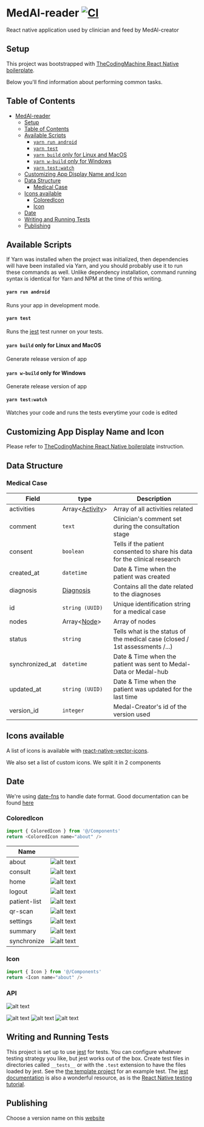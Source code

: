 # MedAl-reader [![CI](https://github.com/Wavemind/liwi-medal-reader/actions/workflows/node.js.yml/badge.svg?branch=develop)](https://github.com/Wavemind/liwi-medal-reader/actions/workflows/node.js.yml)

React native application used by clinician and feed by MedAl-creator

## Setup

This project was bootstrapped with [TheCodingMachine React Native boilerplate](https://github.com/thecodingmachine/react-native-boilerplate).

Below you'll find information about performing common tasks.

## Table of Contents

- [MedAl-reader](#medal-reader)
  - [Setup](#setup)
  - [Table of Contents](#table-of-contents)
  - [Available Scripts](#available-scripts)
      - [`yarn run android`](#yarn-run-android)
      - [`yarn test`](#yarn-test)
      - [`yarn build` only for Linux and MacOS](#yarn-build-only-for-linux-and-macos)
      - [`yarn w-build` only for Windows](#yarn-w-build-only-for-windows)
      - [`yarn test:watch`](#yarn-testwatch)
  - [Customizing App Display Name and Icon](#customizing-app-display-name-and-icon)
  - [Data Structure](#data-structure)
    - [Medical Case](#medical-case)
  - [Icons available](#icons-available)
    - [ColoredIcon](#coloredicon)
    - [Icon](#icon)
  - [Date](#date)
  - [Writing and Running Tests](#writing-and-running-tests)
  - [Publishing](#publishing)

## Available Scripts

If Yarn was installed when the project was initialized, then dependencies will have been installed via Yarn, and you should probably use it to run these commands as well. Unlike dependency installation, command running syntax is identical for Yarn and NPM at the time of this writing.

#### `yarn run android`

Runs your app in development mode.

#### `yarn test`

Runs the [jest](https://github.com/facebook/jest) test runner on your tests.

#### `yarn build` only for Linux and MacOS

Generate release version of app

#### `yarn w-build` only for Windows

Generate release version of app

#### `yarn test:watch`

Watches your code and runs the tests everytime your code is edited

## Customizing App Display Name and Icon

Please refer to [TheCodingMachine React Native boilerplate](https://github.com/thecodingmachine/react-native-boilerplate) instruction.

## Data Structure

### Medical Case

| Field           | type                         | Description                                                                  |
| --------------- | ---------------------------- | ---------------------------------------------------------------------------- |
| activities      | Array<[Activity](#activity)> | Array of all activities related                                              |
| comment         | `text`                       | Clinician's comment set during the consultation stage                        |
| consent         | `boolean`                    | Tells if the patient consented to share his data for the clinical research   |
| created_at      | `datetime`                   | Date & Time when the patient was created                                     |
| diagnosis       | [Diagnosis](#diagnosis)      | Contains all the date related to the diagnoses                               |
| id              | `string (UUID)`              | Unique identification string for a medical case                              |
| nodes           | Array<[Node](#node)>         | Array of nodes                                                               |
| status          | `string`                     | Tells what is the status of the medical case (closed / 1st assessments /...) |
| synchronized_at | `datetime`                   | Date & Time when the patient was sent to Medal-Data or Medal-hub             |
| updated_at      | `string (UUID)`              | Date & Time when the patient was updated for the last time                   |
| version_id      | `integer`                    | Medal-Creator's id of the version used                                       |

## Icons available

A list of icons is available with [react-native-vector-icons](https://github.com/oblador/react-native-vector-icons).

We also set a list of custom icons. We split it in 2 components

## Date

We're using [date-fns](https://github.com/date-fns/date-fns) to handle date format. Good documentation can be found [here](https://github.com/you-dont-need/You-Dont-Need-Momentjs)


### ColoredIcon

```javascript
import { ColoredIcon } from '@/Components'
return <ColoredIcon name="about" />
```

| Name         |                                                                                                                                                      |
| ------------ | :--------------------------------------------------------------------------------------------------------------------------------------------------: |
| about        |        ![alt text](https://github.com/Wavemind/liwi-medal-reader/blob/develop/documentations/images/colored/about_color.png?raw=true 'alert')        |
| consult      |      ![alt text](https://github.com/Wavemind/liwi-medal-reader/blob/develop/documentations/images/colored/consult_color.png?raw=true 'consult')      |
| home         |         ![alt text](https://github.com/Wavemind/liwi-medal-reader/blob/develop/documentations/images/colored/home_color.png?raw=true 'home')         |
| logout       |       ![alt text](https://github.com/Wavemind/liwi-medal-reader/blob/develop/documentations/images/colored/logout_color.png?raw=true 'logout')       |
| patient-list | ![alt text](https://github.com/Wavemind/liwi-medal-reader/blob/develop/documentations/images/colored/patient-list_color.png?raw=true 'patient-list') |
| qr-scan      |      ![alt text](https://github.com/Wavemind/liwi-medal-reader/blob/develop/documentations/images/colored/qr-scan_color.png?raw=true 'qr-scan')      |
| settings     |     ![alt text](https://github.com/Wavemind/liwi-medal-reader/blob/develop/documentations/images/colored/settings_color.png?raw=true 'settings')     |
| summary      |      ![alt text](https://github.com/Wavemind/liwi-medal-reader/blob/develop/documentations/images/colored/summary_color.png?raw=true 'summary')      |
| synchronize  |  ![alt text](https://github.com/Wavemind/liwi-medal-reader/blob/develop/documentations/images/colored/synchronize_color.png?raw=true 'synchronize')  |

### Icon

```javascript
import { Icon } from '@/Components'
return <Icon name="about" />
```

### API
![alt text](https://wavemind.github.io/liwi-medal-reader/)

![alt text](https://github.com/Wavemind/liwi-medal-reader/blob/develop/documentations/images/setIcons-1.jpg?raw=true 'section 1')
![alt text](https://github.com/Wavemind/liwi-medal-reader/blob/develop/documentations/images/setIcons-2.jpg?raw=true 'section 2')
![alt text](https://github.com/Wavemind/liwi-medal-reader/blob/develop/documentations/images/setIcons-3.jpg?raw=true 'section 3')

## Writing and Running Tests

This project is set up to use [jest](https://facebook.github.io/jest/) for tests. You can configure whatever testing strategy you like, but jest works out of the box. Create test files in directories called `__tests__` or with the `.test` extension to have the files loaded by jest. See the [the template project](https://github.com/react-community/create-react-native-app/blob/master/react-native-scripts/template/App.test.js) for an example test. The [jest documentation](https://facebook.github.io/jest/docs/en/getting-started.html) is also a wonderful resource, as is the [React Native testing tutorial](https://facebook.github.io/jest/docs/en/tutorial-react-native.html).

## Publishing

Choose a version name on this [website](https://www.ikea.com/)
